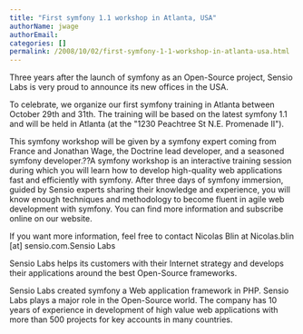 ```yaml
---
title: "First symfony 1.1 workshop in Atlanta, USA"
authorName: jwage
authorEmail:
categories: []
permalink: /2008/10/02/first-symfony-1-1-workshop-in-atlanta-usa.html
---
```

<p>

Three years after the launch of symfony as an Open-Source project,
Sensio Labs is very proud to announce its new offices in the USA.

</p><p>

To celebrate, we organize our first symfony training in Atlanta between
October 29th and 31th. The training will be based on the latest symfony
1.1 and will be held in Atlanta (at the "1230 Peachtree St N.E.
Promenade II").

</p><p>

This symfony workshop will be given by a symfony expert coming from
France and Jonathan Wage, the Doctrine lead developer, and a seasoned
symfony developer.??A symfony workshop is an interactive training
session during which you will learn how to develop high-quality web
applications fast and efficiently with symfony. After three days of
symfony immersion, guided by Sensio experts sharing their knowledge and
experience, you will know enough techniques and methodology to become
fluent in agile web development with symfony. You can find more
information and subscribe online on our website.

</p><p>

If you want more information, feel free to contact Nicolas Blin at
Nicolas.blin [at] sensio.com.Sensio Labs

</p><p>

Sensio Labs helps its customers with their Internet strategy and
develops their applications around the best Open-Source frameworks.

</p><p>

Sensio Labs created symfony a Web application framework in PHP. Sensio
Labs plays a major role in the Open-Source world. The company has 10
years of experience in development of high value web applications with
more than 500 projects for key accounts in many countries.

</p>


